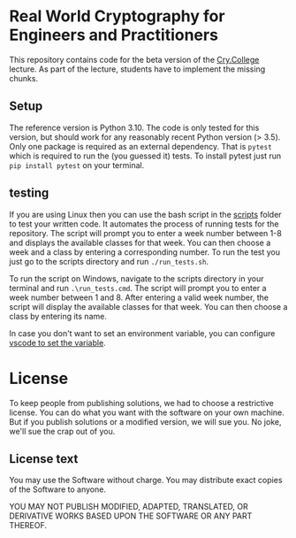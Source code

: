 # Real World Cryptography for Engineers and Practitioners
This repository contains code for the beta version of the [Cry.College](https://cry.college) lecture.
As part of the lecture, students have to implement the missing chunks.

## Setup
The reference version is Python 3.10. The code is only tested for this version, but should work for any reasonably recent Python version (> 3.5).
Only one package is required as an external dependency. That is `pytest` which is required to run the (you guessed it) tests. To install pytest just run ``pip install pytest`` on your terminal.

## testing 

If you are using Linux then you can use the bash script in the [scripts](./scripts) folder to test your written code. It automates the process of running tests for the repository. The script will prompt you to enter a week number between 1-8 and displays the available classes for that week. You can then choose a week and a class by entering a corresponding number. To run the test you just go to the scripts directory and run `./run_tests.sh`. 
 
To run the script on Windows, navigate to the scripts directory in your terminal and run `.\run_tests.cmd`. The script will prompt you to enter a week number between 1 and 8. After entering a valid week number, the script will display the available classes for that week. You can then choose a class by entering its name.

In case you don't want to set an environment variable, you can configure [vscode to set the variable](https://code.visualstudio.com/docs/python/environments#_use-of-the-pythonpath-variable).

# License
To keep people from publishing solutions, we had to choose a restrictive license.
You can do what you want with the software on your own machine.
But if you publish solutions or a modified version, we will sue you.
No joke, we'll sue the crap out of you.

## License text
You may use the Software without charge.
You may distribute exact copies of the Software to anyone.

YOU MAY NOT PUBLISH MODIFIED, ADAPTED, TRANSLATED, OR
DERIVATIVE WORKS BASED UPON THE SOFTWARE OR ANY PART THEREOF.
